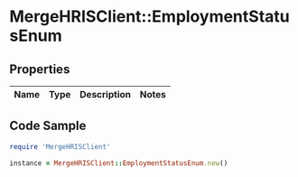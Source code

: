 # MergeHRISClient::EmploymentStatusEnum

## Properties

Name | Type | Description | Notes
------------ | ------------- | ------------- | -------------

## Code Sample

```ruby
require 'MergeHRISClient'

instance = MergeHRISClient::EmploymentStatusEnum.new()
```


